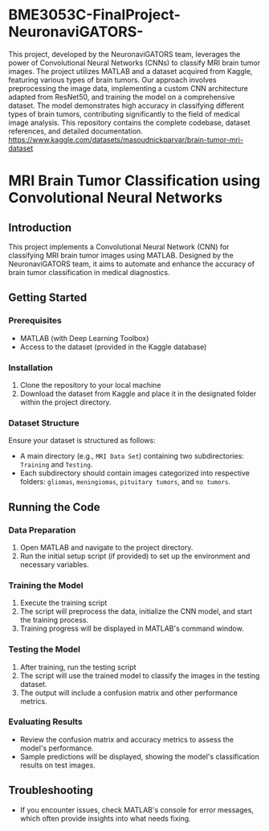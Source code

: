 # BME3053C-FinalProject-NeuronaviGATORS-
This project, developed by the NeuronaviGATORS team, leverages the power of Convolutional Neural Networks (CNNs) to classify MRI brain tumor images. The project utilizes MATLAB and a dataset acquired from Kaggle, featuring various types of brain tumors. Our approach involves preprocessing the image data, implementing a custom CNN architecture adapted from ResNet50, and training the model on a comprehensive dataset. The model demonstrates high accuracy in classifying different types of brain tumors, contributing significantly to the field of medical image analysis. This repository contains the complete codebase, dataset references, and detailed documentation.
https://www.kaggle.com/datasets/masoudnickparvar/brain-tumor-mri-dataset

# MRI Brain Tumor Classification using Convolutional Neural Networks

## Introduction
This project implements a Convolutional Neural Network (CNN) for classifying MRI brain tumor images using MATLAB. Designed by the NeuronaviGATORS team, it aims to automate and enhance the accuracy of brain tumor classification in medical diagnostics.

## Getting Started

### Prerequisites
- MATLAB (with Deep Learning Toolbox)
- Access to the dataset (provided in the Kaggle database)

### Installation
1. Clone the repository to your local machine
2. Download the dataset from Kaggle and place it in the designated folder within the project directory.

### Dataset Structure
Ensure your dataset is structured as follows:
- A main directory (e.g., `MRI Data Set`) containing two subdirectories: `Training` and `Testing`.
- Each subdirectory should contain images categorized into respective folders: `gliomas`, `meningiomas`, `pituitary tumors`, and `no tumors`.

## Running the Code

### Data Preparation
1. Open MATLAB and navigate to the project directory.
2. Run the initial setup script (if provided) to set up the environment and necessary variables.

### Training the Model
1. Execute the training script
2. The script will preprocess the data, initialize the CNN model, and start the training process.
3. Training progress will be displayed in MATLAB's command window.

### Testing the Model
1. After training, run the testing script
2. The script will use the trained model to classify the images in the testing dataset.
3. The output will include a confusion matrix and other performance metrics.

### Evaluating Results
- Review the confusion matrix and accuracy metrics to assess the model's performance.
- Sample predictions will be displayed, showing the model's classification results on test images.

## Troubleshooting
- If you encounter issues, check MATLAB's console for error messages, which often provide insights into what needs fixing.
